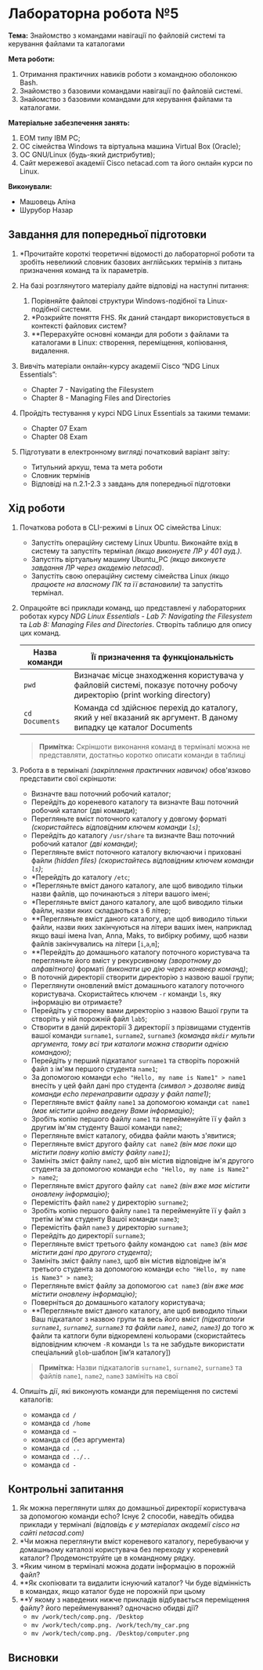 # Лабораторна робота №5

**Тема:** Знайомство з командами навігації по файловій системі та керування файлами та каталогами

**Мета роботи:**

1. Отримання практичних навиків роботи з командною оболонкою Bash.
2. Знайомство з базовими командами навігації по файловій системі.
3. Знайомство з базовими командами для керування файлами та каталогами.

**Матеріальне забезпечення занять:**

1. ЕОМ типу IBM PC;
2. ОС сімейства Windows та віртуальна машина Virtual Box (Oracle);
3. ОС GNU/Linux (будь-який дистрибутив);
4. Сайт мережевої академії Cisco netacad.com та його онлайн курси по Linux.

**Виконували:**

- Машовець Аліна
- Шурубор Назар

## Завдання для попередньої підготовки

1. \*Прочитайте короткі теоретичні відомості до лабораторної роботи та зробіть невеликий словник базових англійських термінів з питань призначення команд та їх параметрів.
2. На базі розглянутого матеріалу дайте відповіді на наступні питання:

    1. Порівняйте файлові структури Windows-подібної та Linux-подібної системи.
    2. \*Розкрийте поняття FHS. Як даний стандарт використовується в контексті файлових систем?
    3. \*\*Перерахуйте основні команди для роботи з файлами та каталогами в Linux: створення, переміщення, копіювання, видалення.

3. Вивчіть матеріали онлайн-курсу академії Cisco “NDG Linux Essentials”:
    - Chapter 7 - Navigating the Filesystem
    - Chapter 8 - Managing Files and Directories

4. Пройдіть тестування у курсі NDG Linux Essentials за такими темами:
    - Chapter 07 Exam
    - Chapter 08 Exam

5. Підготувати в електронному вигляді початковий варіант звіту:
    - Титульний аркуш, тема та мета роботи
    - Словник термінів
    - Відповіді на п.2.1-2.3 з завдань для попередньої підготовки

## Хід роботи

1. Початкова робота в CLI-режимі в Linux ОС сімейства Linux:
    - Запустіть операційну систему Linux Ubuntu. Виконайте вхід в систему та запустіть термінал _(якщо виконуєте ЛР у 401 ауд.)_.
    - Запустіть віртуальну машину Ubuntu_PC _(якщо виконуєте завдання ЛР через академію netacad)_.
    - Запустіть свою операційну систему сімейства Linux _(якщо працюєте на власному ПК та її встановили)_ та запустіть термінал.

2. Опрацюйте всі приклади команд, що представлені у лабораторних роботах курсу _NDG Linux Essentials - Lab 7: Navigating the Filesystem_ та _Lab 8: Managing Files and Directories_. Створіть таблицю для опису цих команд.

    | Назва команди         | Її призначення та функціональність                            |
    | --------------------- | ------------------------------------------------------------- |
    | `pwd`                 | Визначає місце знаходження користувача у файловій системі, показує поточну робочу директорію (print working directory) |
    | `cd Documents`        | Команда cd здійснює перехід до каталогу, який у неї вказаний як аргумент. В даному випадку це каталог Documents |

    > **Примітка:** Скріншоти виконання команд в терміналі можна не представляти, достатньо коротко описати команди в таблиці

3. Робота в в терміналі _(закріплення практичних навичок)_ обов'язково представити свої скріншоти:

    - Визначте ваш поточний робочий каталог;
    - Перейдіть до кореневого каталогу та визначте Ваш поточний робочий каталог (дві команди);
    - Перегляньте вміст поточного каталогу у довгому форматі _(скористайтесь відповідним ключем команди `ls`)_;
    - Перейдіть до каталогу `/usr/share` та визначте Ваш поточний робочий каталог _(дві команди)_;
    - Перегляньте вміст поточного каталогу включаючи і приховані файли _(hidden files) (скористайтесь відповідним ключем команди `ls`)_;
    - \*Перейдіть до каталогу `/etc`;
    - \*Перегляньте вміст даного каталогу, але щоб виводило тільки назви файлів, що починаються з літери вашого імені;
    - \*Перегляньте вміст даного каталогу, але щоб виводило тільки файли, назви яких складаються з 6 літер;
    - \*\*Перегляньте вміст даного каталогу, але щоб виводило тільки файли, назви яких закінчуються на літери ваших імен, наприклад якщо ваші імена Ivan, Anna, Maks, то вибірку робиму, щоб назви файлів закінчувались на літери [`i`,`a`,`m`];
    - \*\*Перейдіть до домашнього каталогу поточного користувача та перегляньте його вміст у рекурсивному _(зворотному до алфавітного)_ форматі _(виконати цю дію через конвеєр команд)_;
    - В поточній директорії створити директорію з назвою вашої групи;  
    - Переглянути оновлений вміст домашнього каталогу поточного користувача. Скористайтесь ключем `-r` команди `ls`, яку інформацію ви отримаєте?
    - Перейдіть у створену вами директорію з назвою Вашої групи та створіть у ній порожній файл `lab5`;
    - Створити в даній директорії 3 директорії з прізвищами студентів вашої команди `surname1`, `surname2`, `surname3` _(команда `mkdir` мульти аргумента, тому всі три каталоги можна створити однією командою)_;
    - Перейдіть у перший підкаталог `surname1` та створіть порожній файл з ім'ям першого студента `name1`;  
    - За допомогою команди `echo "Hello, my name is Name1" > name1` внесіть у цей файл дані про студента _(символ > дозволяє вивід команди echo перенаправити одразу у файл name1)_;
    - Перегляньте вміст файлу `name1` за допомогою команди `cat name1` _(має містити щойно введену Вами інформацію)_;
    - Зробіть копію першого файлу `name1` та перейменуйте її у файл з другим ім'ям студенту Вашої команди `name2`;
    - Перегляньте вміст каталогу, обидва файли мають з'явитися;
    - Перегляньте вміст другого файлу `cat name2` _(він має поки що містити повну копію вмісту файлу `name1`)_;
    - Замініть зміст файлу `name2`, щоб він містив відповідне ім'я другого студента за допомогою команди `echo "Hello, my name is Name2" > name2`;
    - Перегляньте вміст другого файлу `cat name2` _(він вже має містити оновлену інформацію)_;
    - Перемістіть файл `name2` у директорію `surname2`;
    - Зробіть копію першого файлу `name1` та перейменуйте її у файл з третім ім'ям студенту Вашої команди `name3`;
    - Перемістіть файл `name3` у директорію `surname3`;
    - Перейдіть до директорії `surname3`;
    - Перегляньте вміст третього файлу командою `cat name3` _(він має містити дані про другого студента)_;
    - Замініть зміст файлу `name3`, щоб він містив відповідне ім'я третього студента за допомогою команди `echo "Hello, my name is Name3" > name3`;
    - Перегляньте вміст файлу за допомогою `cat name3` _(він вже має містити оновлену інформацію)_;
    - Поверніться до домашнього каталогу користувача;
    - \*\*Перегляньте вміст даного каталогу, але щоб виводило тільки Ваш підкаталог з назвою групи та весь його вміст _(підкаталоги `surname1`, `surname2`, `surname3` та файли `name1`, `name2`, `name3`)_ до того ж файли та катлоги були відкоремлені кольорами (скористайтесь відповідним ключем `-R` команди `ls` та не забудьте використати спеціальний `glob`-шаблон [імʼя каталогу])

    > **Примітка:** Назви підкаталогів `surname1`, `surname2`, `surname3` та файлів `name1`, `name2`, `name3` замініть на свої

4. Опишіть дії, які виконують команди для переміщення по системі каталогів:

    - команда `cd /`
    - команда `cd /home`
    - команда `cd ~`
    - команда `cd` (без аргумента)
    - команда `cd ..`
    - команда `cd ../..`
    - команда `cd -`

## Контрольні запитання

1. Як можна переглянути шлях до домашньої директорії користувача за допомогою команди echo? Існує 2 способи, наведіть обидва приклади у терміналі _(відповідь є у матеріалах академії cisco на сайті netacad.com)_
2. \*Чи можна переглянути вміст кореневого каталогу, перебуваючи у домашньому каталозі користувача без переходу у кореневий каталог? Продемонструйте це в командному рядку.
3. \*Яким чином в терміналі можна додати інформацію в порожній файл?
4. \*\*Як скопіювати та видалити існуючий каталог? Чи буде відмінність в командах, якщо каталог буде не порожній при цьому
5. \*\*У якому з наведених нижче прикладів відбувається переміщення файлу? його перейменування? одночасно обидві дії?
    - `mv /work/tech/comp.png. /Desktop`
    - `mv /work/tech/comp.png. /work/tech/my_car.png`
    - `mv /work/tech/comp.png. /Desktop/computer.png`

## Висновки
